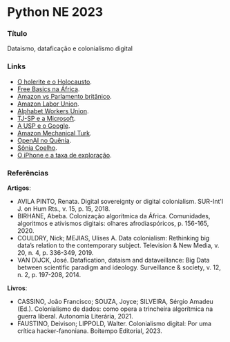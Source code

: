 # Python NE 2023

### Título

Dataismo, dataficação e colonialismo digital

### Links

- [O holerite e o Holocausto](https://archive.nytimes.com/www.nytimes.com/books/first/b/black-ibm.html).
- [Free Basics na África](https://www.theguardian.com/world/2016/aug/01/facebook-free-basics-internet-africa-mark-zuckerberg).
- [Amazon vs Parlamento britânico](https://youtu.be/Frgi_bf3UfU?si=p42hTCkaCqxuq4oy).
- [Amazon Labor Union](https://jacobin.com.br/2022/04/comeca-um-novo-capitulo-para-os-trabalhadores-do-amazon/).
- [Alphabet Workers Union](https://www.engadget.com/google-contract-workers-accuse-alphabet-and-accenture-of-violating-labor-laws-085100869.html).
- [TJ-SP e a Microsoft](https://www.conjur.com.br/2020-mai-20/tj-sp-rescinde-contrato-13-bilhao-microsoft).
- [A USP e o Google](http://www.jornaldocampus.usp.br/index.php/2021/06/armazenamento-em-nuvem-google-anuncia-fim-do-drive-ilimitado-para-estudantes-universitarios/).
- [Amazon Mechanical Turk](https://www1.folha.uol.com.br/tec/2023/07/plataformas-de-freelance-online-sao-reprovadas-em-avaliacao-sobre-trabalho-justo.shtml).
- [OpenAI no Quênia](https://slate.com/technology/2023/05/openai-chatgpt-training-kenya-traumatic.html).
- [Sônia Coelho](https://restofworld.org/2023/life-of-a-gig-worker-brazil-clickwork/).
- [O iPhone e a taxa de exploração](https://thetricontinental.org/pt-pt/o-iphone-e-a-taxa-de-exploracao/).

### Referências

**Artigos**:

- AVILA PINTO, Renata. Digital sovereignty or digital colonialism. SUR-Int'l J. on Hum Rts., v. 15, p. 15, 2018.
- BIRHANE, Abeba. Colonização algorítmica da África. Comunidades, algoritmos e ativismos digitais: olhares afrodiaspóricos, p. 156-165, 2020.
- COULDRY, Nick; MEJIAS, Ulises A. Data colonialism: Rethinking big data’s relation to the contemporary subject. Television & New Media, v. 20, n. 4, p. 336-349, 2019.
- VAN DIJCK, José. Datafication, dataism and dataveillance: Big Data between scientific paradigm and ideology. Surveillance & society, v. 12, n. 2, p. 197-208, 2014.

**Livros**:

- CASSINO, João Francisco; SOUZA, Joyce; SILVEIRA, Sérgio Amadeu (Ed.). Colonialismo de dados: como opera a trincheira algorítmica na guerra liberal. Autonomia Literária, 2021.
- FAUSTINO, Deivison; LIPPOLD, Walter. Colonialismo digital: Por uma crítica hacker-fanoniana. Boitempo Editorial, 2023.
